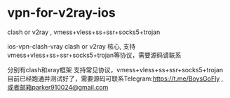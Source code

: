 # vpn-for-v2ray-ios
clash or v2ray , vmess+vless+ss+ssr+socks5+trojan

ios-vpn-clash-vray
clash or v2ray 核心, 支持vmess+vless+ss+ssr+socks5+trojan等协议，需要源码请联系

分别有clash和xray框架 支持常见协议，vmess+vless+ss+ssr+socks5+trojan 目前已经跑通并测试好了，需要源码可联系Telegram:https://t.me/BoysGoFly , 或者邮箱parker910024@gmail.com
